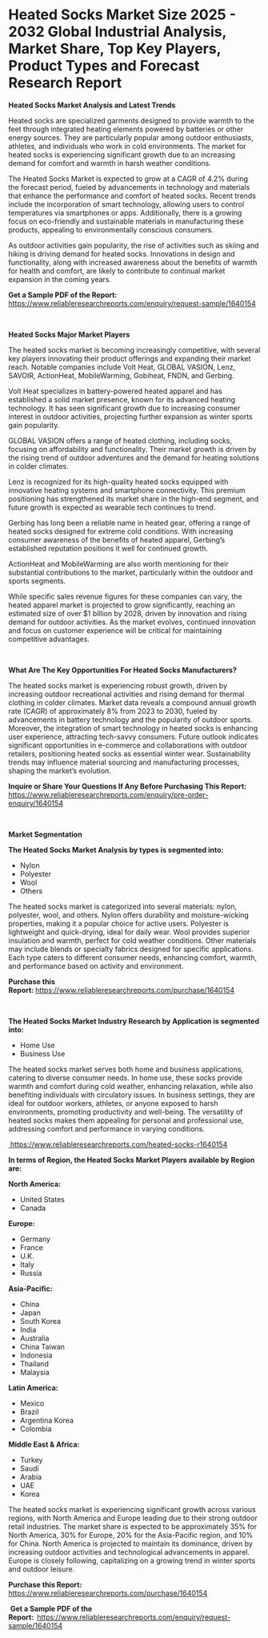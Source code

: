 <p><h1>Heated Socks Market Size 2025 - 2032 Global Industrial Analysis, Market Share, Top Key Players, Product Types and Forecast Research Report</h1></p><p><strong>Heated Socks Market Analysis and Latest Trends</strong></p>
<p><p>Heated socks are specialized garments designed to provide warmth to the feet through integrated heating elements powered by batteries or other energy sources. They are particularly popular among outdoor enthusiasts, athletes, and individuals who work in cold environments. The market for heated socks is experiencing significant growth due to an increasing demand for comfort and warmth in harsh weather conditions. </p><p>The Heated Socks Market is expected to grow at a CAGR of 4.2% during the forecast period, fueled by advancements in technology and materials that enhance the performance and comfort of heated socks. Recent trends include the incorporation of smart technology, allowing users to control temperatures via smartphones or apps. Additionally, there is a growing focus on eco-friendly and sustainable materials in manufacturing these products, appealing to environmentally conscious consumers. </p><p>As outdoor activities gain popularity, the rise of activities such as skiing and hiking is driving demand for heated socks. Innovations in design and functionality, along with increased awareness about the benefits of warmth for health and comfort, are likely to contribute to continual market expansion in the coming years.</p></p>
<p><strong>Get a Sample PDF of the Report:&nbsp;</strong> <a href="https://www.reliableresearchreports.com/enquiry/request-sample/1640154?utm_campaign=1720&utm_medium=2&utm_source=Github&utm_content=ia&utm_term=16042025&utm_id=heated-socks">https://www.reliableresearchreports.com/enquiry/request-sample/1640154</a></p>
<p>&nbsp;</p>
<p><strong>Heated Socks Major Market Players</strong></p>
<p><p>The heated socks market is becoming increasingly competitive, with several key players innovating their product offerings and expanding their market reach. Notable companies include Volt Heat, GLOBAL VASION, Lenz, SAVOIR, ActionHeat, MobileWarming, Gobiheat, FNDN, and Gerbing.</p><p>Volt Heat specializes in battery-powered heated apparel and has established a solid market presence, known for its advanced heating technology. It has seen significant growth due to increasing consumer interest in outdoor activities, projecting further expansion as winter sports gain popularity.</p><p>GLOBAL VASION offers a range of heated clothing, including socks, focusing on affordability and functionality. Their market growth is driven by the rising trend of outdoor adventures and the demand for heating solutions in colder climates.</p><p>Lenz is recognized for its high-quality heated socks equipped with innovative heating systems and smartphone connectivity. This premium positioning has strengthened its market share in the high-end segment, and future growth is expected as wearable tech continues to trend.</p><p>Gerbing has long been a reliable name in heated gear, offering a range of heated socks designed for extreme cold conditions. With increasing consumer awareness of the benefits of heated apparel, Gerbing’s established reputation positions it well for continued growth.</p><p>ActionHeat and MobileWarming are also worth mentioning for their substantial contributions to the market, particularly within the outdoor and sports segments.</p><p>While specific sales revenue figures for these companies can vary, the heated apparel market is projected to grow significantly, reaching an estimated size of over $1 billion by 2028, driven by innovation and rising demand for outdoor activities. As the market evolves, continued innovation and focus on customer experience will be critical for maintaining competitive advantages.</p></p>
<p>&nbsp;</p>
<p><strong>What Are The Key Opportunities For Heated Socks Manufacturers?</strong></p>
<p><p>The heated socks market is experiencing robust growth, driven by increasing outdoor recreational activities and rising demand for thermal clothing in colder climates. Market data reveals a compound annual growth rate (CAGR) of approximately 8% from 2023 to 2030, fueled by advancements in battery technology and the popularity of outdoor sports. Moreover, the integration of smart technology in heated socks is enhancing user experience, attracting tech-savvy consumers. Future outlook indicates significant opportunities in e-commerce and collaborations with outdoor retailers, positioning heated socks as essential winter wear. Sustainability trends may influence material sourcing and manufacturing processes, shaping the market’s evolution.</p></p>
<p><strong>Inquire or Share Your Questions If Any Before Purchasing This Report:</strong> <a href="https://www.reliableresearchreports.com/enquiry/pre-order-enquiry/1640154?utm_campaign=1720&utm_medium=2&utm_source=Github&utm_content=ia&utm_term=16042025&utm_id=heated-socks">https://www.reliableresearchreports.com/enquiry/pre-order-enquiry/1640154</a></p>
<p>&nbsp;</p>
<p><strong>Market Segmentation</strong></p>
<p><strong>The Heated Socks Market Analysis by types is segmented into:</strong></p>
<p><ul><li>Nylon</li><li>Polyester</li><li>Wool</li><li>Others</li></ul></p>
<p><p>The heated socks market is categorized into several materials: nylon, polyester, wool, and others. Nylon offers durability and moisture-wicking properties, making it a popular choice for active users. Polyester is lightweight and quick-drying, ideal for daily wear. Wool provides superior insulation and warmth, perfect for cold weather conditions. Other materials may include blends or specialty fabrics designed for specific applications. Each type caters to different consumer needs, enhancing comfort, warmth, and performance based on activity and environment.</p></p>
<p><strong>Purchase this Report:&nbsp;</strong><a href="https://www.reliableresearchreports.com/purchase/1640154?utm_campaign=1720&utm_medium=2&utm_source=Github&utm_content=ia&utm_term=16042025&utm_id=heated-socks">https://www.reliableresearchreports.com/purchase/1640154</a></p>
<p>&nbsp;</p>
<p><strong>The Heated Socks Market Industry Research by Application is segmented into:</strong></p>
<p><ul><li>Home Use</li><li>Business Use</li></ul></p>
<p><p>The heated socks market serves both home and business applications, catering to diverse consumer needs. In home use, these socks provide warmth and comfort during cold weather, enhancing relaxation, while also benefiting individuals with circulatory issues. In business settings, they are ideal for outdoor workers, athletes, or anyone exposed to harsh environments, promoting productivity and well-being. The versatility of heated socks makes them appealing for personal and professional use, addressing comfort and performance in varying conditions.</p></p>
<p><a href="https://www.reliableresearchreports.com/heated-socks-r1640154?utm_campaign=1720&utm_medium=2&utm_source=Github&utm_content=ia&utm_term=16042025&utm_id=heated-socks">&nbsp;https://www.reliableresearchreports.com/heated-socks-r1640154</a></p>
<p><strong>In terms of Region, the Heated Socks Market Players available by Region are:</strong></p>
<p>
    <p> <strong> North America: </strong>
        <ul>
            <li>United States</li>
            <li>Canada</li>
        </ul>
        </p> 
    <p> <strong> Europe: </strong>
        <ul>
            <li>Germany</li>
            <li>France</li>
            <li>U.K.</li>
            <li>Italy</li>
            <li>Russia</li>
        </ul>
        </p> 
    <p> <strong> Asia-Pacific: </strong>
        <ul>
            <li>China</li>
            <li>Japan</li>
            <li>South Korea</li>
            <li>India</li>
            <li>Australia</li>
            <li>China Taiwan</li>
            <li>Indonesia</li>
            <li>Thailand</li>
            <li>Malaysia</li>
        </ul>
        </p> 
    <p> <strong> Latin America: </strong>
        <ul>
            <li>Mexico</li>
            <li>Brazil</li>
            <li>Argentina Korea</li>
            <li>Colombia</li>
        </ul>
        </p> 
    <p> <strong> Middle East & Africa: </strong>
        <ul>
            <li>Turkey</li>
            <li>Saudi</li>
            <li>Arabia</li>
            <li>UAE</li>
            <li>Korea</li>
        </ul>
    </p>
    </p>
<p><p>The heated socks market is experiencing significant growth across various regions, with North America and Europe leading due to their strong outdoor retail industries. The market share is expected to be approximately 35% for North America, 30% for Europe, 20% for the Asia-Pacific region, and 10% for China. North America is projected to maintain its dominance, driven by increasing outdoor activities and technological advancements in apparel. Europe is closely following, capitalizing on a growing trend in winter sports and outdoor leisure.</p></p>
<p><strong>Purchase this Report: </strong><a href="https://www.reliableresearchreports.com/purchase/1640154?utm_campaign=1720&utm_medium=2&utm_source=Github&utm_content=ia&utm_term=16042025&utm_id=heated-socks">https://www.reliableresearchreports.com/purchase/1640154</a></p>
<p>&nbsp;<strong>Get a Sample PDF of the Report:&nbsp;&nbsp;</strong><a href="https://www.reliableresearchreports.com/enquiry/request-sample/1640154?utm_campaign=1720&utm_medium=2&utm_source=Github&utm_content=ia&utm_term=16042025&utm_id=heated-socks">https://www.reliableresearchreports.com/enquiry/request-sample/1640154</a></p>
<p><strong></strong></p>
<p><p></p><p></p><p></p></p>